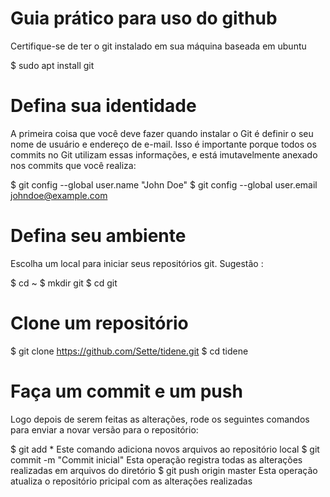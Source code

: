 # Guia prático para uso do github

Certifique-se de ter o git instalado em sua máquina baseada em ubuntu

$ sudo apt install git

# Defina sua identidade

A primeira coisa que você deve fazer quando instalar o Git é definir o seu nome de usuário e endereço de e-mail. Isso é importante porque todos os commits no Git utilizam essas informações, e está imutavelmente anexado nos commits que você realiza:

$ git config --global user.name "John Doe"
$ git config --global user.email johndoe@example.com

# Defina seu ambiente

Escolha um local para iniciar seus repositórios git. Sugestão :

$ cd ~
$ mkdir git
$ cd git

# Clone um repositório
$ git clone https://github.com/Sette/tidene.git
$ cd tidene

# Faça um commit e um push

Logo depois de serem feitas as alterações, rode os seguintes comandos para enviar a novar versão para o repositório:

$ git add *
Este comando adiciona novos arquivos ao repositório local
$ git commit -m "Commit inicial"
Esta operação registra todas as alterações realizadas em arquivos do diretório
$ git push origin master 
Esta operação atualiza o repositório pricipal com as alterações realizadas

